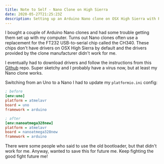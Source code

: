 ```yaml
---
title: Note to Self - Nano Clone on High Sierra
date: 2020-05-27T21:25:23Z
description: Setting up an Arduino Nano clone on OSX High Sierra with PlatformIO.
---
```


I bought a couple of Arduino Nano clones and had some trouble getting them set up with my computer. Turns out Nano clones often use a replacement for the FT232 USB-to-serial chip called the CH340. These chips don't have drivers on OSX High Sierra by default and the drivers provided by the clone manufacturer didn't work for me.

I eventually had to download drivers and follow the instructions from this [Github](https://github.com/adrianmihalko/ch340g-ch34g-ch34x-mac-os-x-driver) repo. Super sketchy and I probably have a virus now, but at least my Nano clone works.

Switching from an Uno to a Nano I had to update my `platformio.ini` config:

``` ini
; before
[env:uno]
platform = atmelavr
board = uno
framework = arduino

; after
[env:nanoatmega328new]
platform = atmelavr
board = nanoatmega328new
framework = arduino
```

There were some people who said to use the old bootloader, but that didn't work for me. Anyway, wanted to save this for future me. Keep fighting the good fight future me!